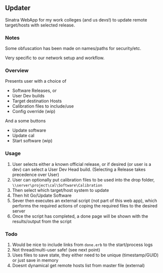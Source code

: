 ## Updater

Sinatra WebApp for my work colleges (and us devs!) to update remote target/hosts with selected release.

### Notes

Some obfuscation has been made on names/paths for security/etc.

Very specific to our network setup and workflow.

### Overview

Presents user with a choice of 

* Software Releases, or
* User Dev builds
* Target destination Hosts 
* Calibration files to include/use
* Config override (wip)

And a some buttons 

* Update software
* Update cal
* Start software (wip)

### Usage

1. User selects either a known official release, or if desired (or user is a dev) can select a User Dev Head build. (Selecting a Release takes precedence over User)
1. User can optionally put calibration files to be used into the drop folder, `\\server\project\cal\Software\Calibration`
1. Then select which target/host system to update
1. Then hit Go/Update Software
1. Sever then executes an external script (not part of this web app), which performs the required actions of coping the required files to the desired server
1. Once the script has completed, a done page will be shown with the results/output from the script



### Todo
1. Would be nice to include links from `done.erb` to the start/process logs
1. Not thread/multi-user safe! (see next point)
1. Uses files to save state, they either need to be unique (timestamp/GUID) or just save in memory
1. Doesnt dynamical get remote hosts list from master file (external)


